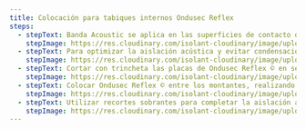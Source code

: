 ```yaml
---
title: Colocación para tabiques internos Ondusec Reflex
steps:
  - stepText: Banda Acoustic se aplica en las superficies de contacto de montantes y soleras con cualquier estructura.
    stepImage: https://res.cloudinary.com/isolant-cloudinary/image/upload/f_auto,q_auto:good/website-2021/instructions/colocacion-para-tabiques-internos-ondusec-reflex/isolant-aislantes-linea-construccion-en-seco-paso-a-paso-colocacion-para-tabiques-internos-ondusec-reflex-1.jpg
  - stepText: Para optimizar la aislación acústica y evitar condensaciones por diferencia de temperaturas, aplicar sobre los laterales de los montantes que estarán en contacto con las placas internas o externas de terminación.
    stepImage: https://res.cloudinary.com/isolant-cloudinary/image/upload/f_auto,q_auto:good/website-2021/instructions/colocacion-para-tabiques-internos-ondusec-reflex/isolant-aislantes-linea-construccion-en-seco-paso-a-paso-colocacion-para-tabiques-internos-ondusec-reflex-2.jpg
  - stepText: Cortar con trincheta las placas de Ondusec Reflex © en sentido longitudinal, según la separación entre montantes.
    stepImage: https://res.cloudinary.com/isolant-cloudinary/image/upload/f_auto,q_auto:good/website-2021/instructions/colocacion-para-tabiques-internos-ondusec-reflex/isolant-aislantes-linea-construccion-en-seco-paso-a-paso-colocacion-para-tabiques-internos-ondusec-reflex-3.jpg
  - stepText: Colocar Ondusec Reflex © entre los montantes, realizando la fijación doblando las pestañas de los mismos o a presión.
    stepImage: https://res.cloudinary.com/isolant-cloudinary/image/upload/f_auto,q_auto:good/website-2021/instructions/colocacion-para-tabiques-internos-ondusec-reflex/isolant-aislantes-linea-construccion-en-seco-paso-a-paso-colocacion-para-tabiques-internos-ondusec-reflex-4.jpg
  - stepText: Utilizar recortes sobrantes para completar la aislación acústica del tabique.
    stepImage: https://res.cloudinary.com/isolant-cloudinary/image/upload/f_auto,q_auto:good/website-2021/instructions/colocacion-para-tabiques-internos-ondusec-reflex/isolant-aislantes-linea-construccion-en-seco-paso-a-paso-colocacion-para-tabiques-internos-ondusec-reflex-5.jpg
---
```

